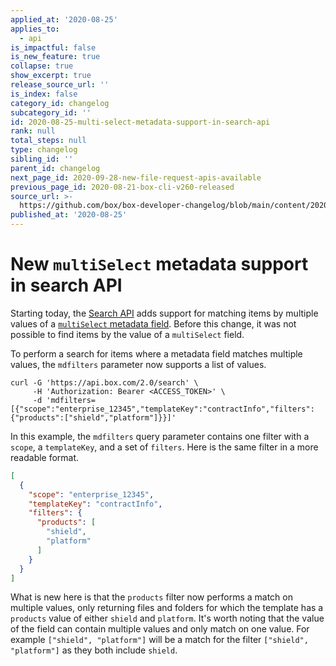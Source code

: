 ```yaml
---
applied_at: '2020-08-25'
applies_to:
  - api
is_impactful: false
is_new_feature: true
collapse: true
show_excerpt: true
release_source_url: ''
is_index: false
category_id: changelog
subcategory_id: ''
id: 2020-08-25-multi-select-metadata-support-in-search-api
rank: null
total_steps: null
type: changelog
sibling_id: ''
parent_id: changelog
next_page_id: 2020-09-28-new-file-request-apis-available
previous_page_id: 2020-08-21-box-cli-v260-released
source_url: >-
  https://github.com/box/box-developer-changelog/blob/main/content/2020/08-25-multi-select-metadata-support-in-search-api.md
published_at: '2020-08-25'
---
```

# New `multiSelect` metadata support in search API

Starting today, the [Search API][search] adds support for matching items
by multiple values of a [`multiSelect` metadata field][multi_select]. Before this
change, it was not possible to find items by the value of a `multiSelect` field.

To perform a search for items where a metadata field matches
multiple values, the `mdfilters` parameter now supports a list of values.

```curl
curl -G 'https://api.box.com/2.0/search' \
     -H 'Authorization: Bearer <ACCESS_TOKEN>' \
     -d 'mdfilters=[{"scope":"enterprise_12345","templateKey":"contractInfo","filters":{"products":["shield","platform"]}}]'
```

<!-- more -->

In this example, the `mdfilters` query parameter contains one filter with a
`scope`, a `templateKey`, and a set of `filters`. Here is the same filter
in a more readable format.

```json
[
  {
    "scope": "enterprise_12345",
    "templateKey": "contractInfo",
    "filters": {
      "products": [
        "shield",
        "platform"
      ]
    }
  }
]
```

What is new here is that the `products` filter now performs a match on multiple
values, only returning files and folders for which the template has a `products`
value of either `shield` and `platform`. It's worth noting that the value of the
field can contain multiple values and only match on one value. For example
`["shield", "platform"]` will be a match for the filter `["shield", "platform"]`
as they both include `shield`.

[search]: e://get_search
[multi_select]: g://metadata/fields/multi-select